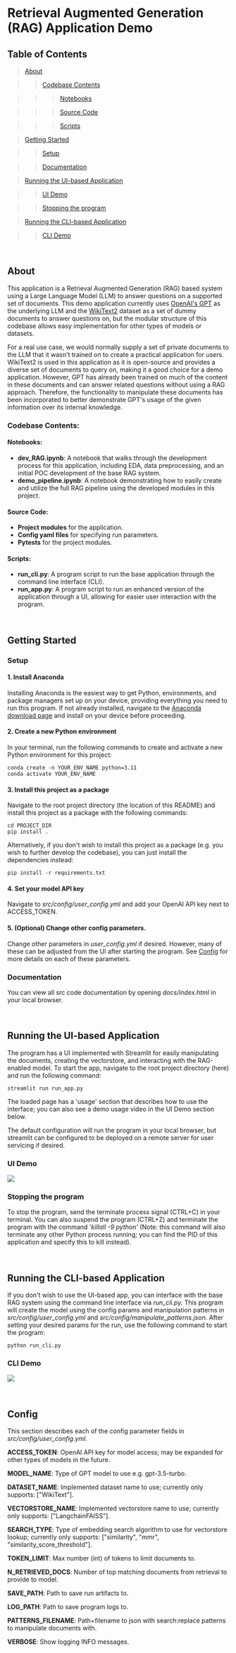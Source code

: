 # Retrieval Augmented Generation (RAG) Application Demo

## Table of Contents

>[About](#bout)

>>[Codebase Contents](#codebase-contents)

>>>[Notebooks](#notebooks)

>>>[Source Code](#source-code)

>>>[Scripts](#scripts)

>[Getting Started](#getting-started)

>>[Setup](#setup)

>>[Documentation](#documentation)

>[Running the UI-based Application](#running-the-ui-based-application)

>>[UI Demo](#ui-demo)

>>[Stopping the program](#stopping-the-program)

>[Running the CLI-based Application](#running-the-cli-based-application)

>>[CLI Demo](#cli-demo)

<br/>

## About
This application is a Retrieval Augmented Generation (RAG) based system using a Large Language Model (LLM) to answer questions on a supported set of documents. This demo application currently uses [OpenAI's GPT](https://platform.openai.com/docs/models) as the underlying LLM and the [WikiText2](https://huggingface.co/datasets/wikitext) dataset as a set of dummy documents to answer questions on, but the modular structure of this codebase allows easy implementation for other types of models or datasets.

For a real use case, we would normally supply a set of private documents to the LLM that it wasn't trained on to create a practical application for users. WikiText2 is used in this application as it is open-source and provides a diverse set of documents to query on, making it a good choice for a demo application. However, GPT has already been trained on much of the content in these documents and can answer related questions without using a RAG approach. Therefore, the functionality to manipulate these documents has been incorporated to better demonstrate GPT's usage of the given information over its internal knowledge.

### Codebase Contents:
 

#### Notebooks:
  - **dev_RAG.ipynb**: A notebook that walks through the development process for this application, including EDA, data preprocessing, and an initial POC development of the base RAG system.
  - **demo_pipeline.ipynb**: A notebook demonstrating how to easily create and utilize the full RAG pipeline using the developed modules in this project.

#### Source Code:
 - **Project modules** for the application.
 - **Config yaml files** for specifying run parameters.
 - **Pytests** for the project modules.

#### Scripts:
 - **run_cli.py**: A program script to run the base application through the command line interface (CLI).
 - **run_app.py**: A program script to run an enhanced version of the application through a UI, allowing for easier user interaction with the program.


<br/>

## Getting Started

### Setup

#### 1. Install Anaconda

Installing Anaconda is the easiest way to get Python, environments, and package managers set up on your device, providing everything you need to run this program. If not already installed, navigate to the [Anaconda download page](https://www.anaconda.com/download) and install on your device before proceeding.

#### 2. Create a new Python environment

In your terminal, run the following commands to create and activate a new Python environment for this project:

    conda create -n YOUR_ENV_NAME python=3.11
    conda activate YOUR_ENV_NAME

#### 3. Install this project as a package

Navigate to the root project directory (the location of this README) and install this project as a package with the following commands:

    cd PROJECT_DIR
    pip install .

Alternatively, if you don't wish to install this project as a package (e.g. you wish to further develop the codebase), you can just install the dependencies instead:

    pip install -r requirements.txt


#### 4. Set your model API key

Navigate to *src/config/user_config.yml* and add your OpenAI API key next to ACCESS_TOKEN.

#### 5. (Optional) Change other config parameters.

Change other parameters in *user_config.yml* if desired. However, many of these can be adjusted from the UI after starting the program. See [Config](#config) for more details on each of these parameters.

### Documentation

You can view all src code documentation by opening *docs/index.html* in your local browser. 


<br/>

## Running the UI-based Application

The program has a UI implemented with Streamlit for easily manipulating the documents, creating the vectorstore, and interacting with the RAG-enabled model. To start the app, navigate to the root project directory (here) and run the following command:

    streamlit run run_app.py

The loaded page has a 'usage' section that describes how to use the interface; you can also see a demo usage video in the UI Demo section below. 

The default configuration will run the program in your local browser, but streamlit can be configured to be deployed on a remote server for user servicing if desired. 

### UI Demo

![](readme_images/Demo.gif)

### Stopping the program

To stop the program, send the terminate process signal (CTRL+C) in your terminal. You can also suspend the program (CTRL+Z) and terminate the program with the command *'killall -9 python'* (Note: this command will also terminate any other Python process running; you can find the PID of this application and specify this to kill instead).

<br/>

## Running the CLI-based Application

If you don't wish to use the UI-based app, you can interface with the base RAG system using the command line interface via *run_cli.py.* This program will create the model using the config params and manipulation patterns in *src/config/user_config.yml* and *src/config/manipulate_patterns.json.* After setting your desired params for the run, use the following command to start the program:

    python run_cli.py

### CLI Demo

![](readme_images/Demo_CLI.png)

<br/>

## Config

This section describes each of the config parameter fields in *src/config/user_config.yml.*

**ACCESS_TOKEN**: OpenAI API key for model access; may be expanded for other types of models in the future.

**MODEL_NAME**: Type of GPT model to use e.g. gpt-3.5-turbo.


**DATASET_NAME**: Implemented dataset name to use; currently only supports: ["WikiText"].

**VECTORSTORE_NAME**: Implemented vectorstore name to use; currently only supports: ["LangchainFAISS"].

**SEARCH_TYPE**: Type of embedding search algorithm to use for vectorstore lookup; currently only supports: ["similarity", "mmr", "similarity_score_threshold"].

**TOKEN_LIMIT**: Max number (int) of tokens to limit documents to.

**N_RETRIEVED_DOCS**: Number of top matching documents from retrieval to provide to model.

**SAVE_PATH**: Path to save run artifacts to.


**LOG_PATH**: Path to save program logs to.

**PATTERNS_FILENAME**: Path+filename to json with search:replace patterns to manipulate documents with.

**VERBOSE**: Show logging INFO messages.

<br/>
